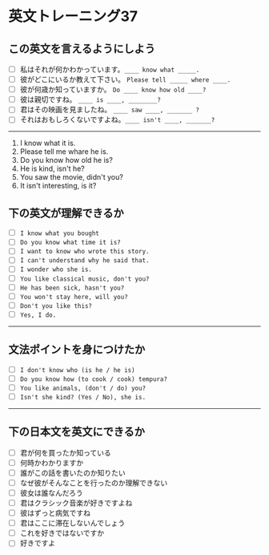 # 英文トレーニング37

## この英文を言えるようにしよう

- [ ] 私はそれが何かわかっています。`____ know what _____.`
- [ ] 彼がどこにいるか教えて下さい。 `Please tell _____ where ____.`
- [ ] 彼が何歳か知っていますか。 `Do ____ know how old ____?`
- [ ] 彼は親切ですね。 `____ is ____, ________?`
- [ ] 君はその映画を見ましたね。 `____ saw ____, _______ ?`
- [ ] それはおもしろくないですよね。`____ isn't ____, _______?`

* * *

1. I know what it is.
2. Please tell me whare he is.
3. Do you know how old he is?
4. He is kind, isn't he?
5. You saw the movie, didn't you?
6. It isn't interesting, is it?


## 下の英文が理解できるか

- [ ] `I know what you bought`
- [ ] `Do you know what time it is?`
- [ ] `I want to know who wrote this story.`
- [ ] `I can't understand why he said that.`
- [ ] `I wonder who she is.`
- [ ] `You like classical music, don't you?`
- [ ] `He has been sick, hasn't you?`
- [ ] `You won't stay here, will you?`
- [ ] `Don't you like this?`
- [ ] `Yes, I do.`

* * * 

## 文法ポイントを身につけたか

- [ ] `I don't know who (is he / he is)`
- [ ] `Do you know how (to cook / cook) tempura?`
- [ ] `You like animals, (don't / do) you?`
- [ ] `Isn't she kind? (Yes / No), she is.`

* * * 

## 下の日本文を英文にできるか

 - [ ] 君が何を買ったか知っている
 - [ ] 何時かわかりますか
 - [ ] 誰がこの話を書いたのか知りたい
 - [ ] なぜ彼がそんなことを行ったのか理解できない
 - [ ] 彼女は誰なんだろう
 - [ ] 君はクラシック音楽が好きですよね
 - [ ] 彼はずっと病気ですね
 - [ ] 君はここに滞在しないんでしょう
 - [ ] これを好きではないですか
 - [ ] 好きですよ
